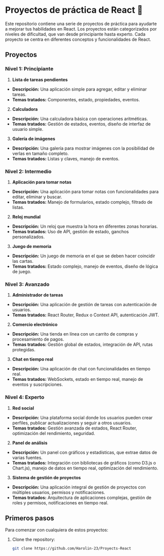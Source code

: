 # Proyectos de práctica de React 🧿

Este repositorio contiene una serie de proyectos de práctica para ayudarte a mejorar tus habilidades en React. Los proyectos están categorizados por niveles de dificultad, que van desde principiante hasta experto. Cada proyecto se centra en diferentes conceptos y funcionalidades de React.

## Proyectos

### Nivel 1: Principiante
1. **Lista de tareas pendientes**
- **Descripción:** Una aplicación simple para agregar, editar y eliminar tareas.
- **Temas tratados:** Componentes, estado, propiedades, eventos.

2. **Calculadora**
- **Descripción:** Una calculadora básica con operaciones aritméticas.
- **Temas tratados:** Gestión de estados, eventos, diseño de interfaz de usuario simple.

3. **Galería de imágenes**
- **Descripción:** Una galería para mostrar imágenes con la posibilidad de verlas en tamaño completo.
- **Temas tratados:** Listas y claves, manejo de eventos.

### Nivel 2: Intermedio
1. **Aplicación para tomar notas**
- **Descripción:** Una aplicación para tomar notas con funcionalidades para editar, eliminar y buscar.
- **Temas tratados:** Manejo de formularios, estado complejo, filtrado de listas.

2. **Reloj mundial**
- **Descripción:** Un reloj que muestra la hora en diferentes zonas horarias.
- **Temas tratados:** Uso de API, gestión de estado, ganchos personalizados.

3. **Juego de memoria**
- **Descripción:** Un juego de memoria en el que se deben hacer coincidir las cartas.
- **Temas tratados:** Estado complejo, manejo de eventos, diseño de lógica de juego.

### Nivel 3: Avanzado
1. **Administrador de tareas**
- **Descripción:** Una aplicación de gestión de tareas con autenticación de usuarios.
- **Temas tratados:** React Router, Redux o Context API, autenticación JWT.

2. **Comercio electrónico**
- **Descripción:** Una tienda en línea con un carrito de compras y procesamiento de pagos.
- **Temas tratados:** Gestión global de estados, integración de API, rutas protegidas.

3. **Chat en tiempo real**
- **Descripción:** Una aplicación de chat con funcionalidades en tiempo real.
- **Temas tratados:** WebSockets, estado en tiempo real, manejo de eventos y suscripciones.

### Nivel 4: Experto
1. **Red social**
- **Descripción:** Una plataforma social donde los usuarios pueden crear perfiles, publicar actualizaciones y seguir a otros usuarios.
- **Temas tratados:** Gestión avanzada de estados, React Router, optimización del rendimiento, seguridad.

2. **Panel de análisis**
- **Descripción:** Un panel con gráficos y estadísticas, que extrae datos de varias fuentes.
- **Temas tratados:** Integración con bibliotecas de gráficos (como D3.js o Chart.js), manejo de datos en tiempo real, optimización del rendimiento.

3. **Sistema de gestión de proyectos**
- **Descripción:** Una aplicación integral de gestión de proyectos con múltiples usuarios, permisos y notificaciones.
- **Temas tratados:** Arquitectura de aplicaciones complejas, gestión de roles y permisos, notificaciones en tiempo real.

## Primeros pasos

Para comenzar con cualquiera de estos proyectos:

1. Clone the repository:
   ```bash
   git clone https://github.com/Harolin-23/Proyects-React
